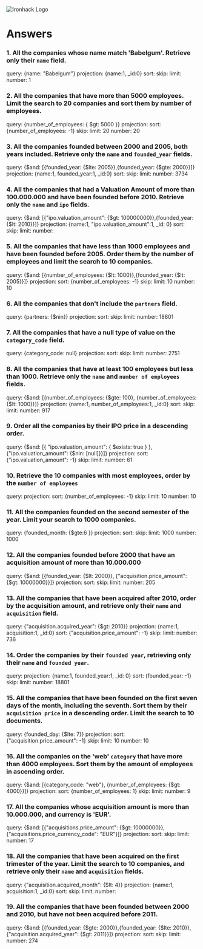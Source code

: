 ![Ironhack Logo](https://i.imgur.com/1QgrNNw.png)

# Answers

### 1. All the companies whose name match 'Babelgum'. Retrieve only their `name` field.

query: {name: "Babelgum"}
projection: {name:1, _id:0}
sort: 
skip: 
limit:
number: 1

### 2. All the companies that have more than 5000 employees. Limit the search to 20 companies and sort them by **number of employees**.

query: {number_of_employees: { $gt: 5000 }}
projection: 
sort: {number_of_employees: -1}
skip: 
limit: 20
number: 20

### 3. All the companies founded between 2000 and 2005, both years included. Retrieve only the `name` and `founded_year` fields.

query: {$and: [{founded_year: {$lte: 2005}},{founded_year: {$gte: 2000}}]}
projection: {name:1, founded_year:1, _id:0}
sort: 
skip: 
limit:
number:  3734


### 4. All the companies that had a Valuation Amount of more than 100.000.000 and have been founded before 2010. Retrieve only the `name` and `ipo` fields.

query: {$and: [{"ipo.valuation_amount": {$gt: 100000000}},{founded_year: {$lt: 2010}}]}
projection: {name:1, "ipo.valuation_amount":1, _id: 0}
sort: 
skip: 
limit:
number:  

### 5. All the companies that have less than 1000 employees and have been founded before 2005. Order them by the number of employees and limit the search to 10 companies.

query: {$and: [{number_of_employees: {$lt: 1000}},{founded_year: {$lt: 2005}}]}
projection: 
sort: {number_of_employees: -1}
skip: 
limit: 10
number: 10 

### 6. All the companies that don't include the `partners` field.

query: {partners: {$nin}}
projection: 
sort: 
skip: 
limit: 
number: 18801


### 7. All the companies that have a null type of value on the `category_code` field.

query: {category_code: null}
projection: 
sort: 
skip: 
limit: 
number: 2751

### 8. All the companies that have at least 100 employees but less than 1000. Retrieve only the `name` and `number of employees` fields.

query: {$and: [{number_of_employees: {$gte: 100}, {number_of_employees: {$lt: 1000}}]}
projection: {name:1, number_of_employees:1, _id:0}
sort: 
skip: 
limit: 
number: 917

### 9. Order all the companies by their IPO price in a descending order.

query: {$and: [{ "ipo.valuation_amount": { $exists: true } }, {"ipo.valuation_amount": {$nin: [null]}}]}
projection: 
sort: {"ipo.valuation_amount": -1}
skip: 
limit: 
number: 61

### 10. Retrieve the 10 companies with most employees, order by the `number of employees`

query:
projection: 
sort: {number_of_employees: -1}
skip: 
limit: 10
number: 10

### 11. All the companies founded on the second semester of the year. Limit your search to 1000 companies.

query: {founded_month: {$gte:6 }}
projection: 
sort: 
skip: 
limit: 1000
number: 1000

### 12. All the companies founded before 2000 that have an acquisition amount of more than 10.000.000

query: {$and: [{founded_year: {$lt: 2000}}, {"acquisition.price_amount": {$gt: 10000000}}]}
projection: 
sort: 
skip: 
limit: 
number: 205

### 13. All the companies that have been acquired after 2010, order by the acquisition amount, and retrieve only their `name` and `acquisition` field.

query: {"acquisition.acquired_year": {$gt: 2010}}
projection: {name:1, acquisition:1, _id:0}
sort: {"acquisition.price_amount": -1}
skip: 
limit: 
number: 736

### 14. Order the companies by their `founded year`, retrieving only their `name` and `founded year`.

query: 
projection: {name:1, founded_year:1, _id: 0}
sort: {founded_year: -1}
skip: 
limit: 
number: 18801

### 15. All the companies that have been founded on the first seven days of the month, including the seventh. Sort them by their `acquisition price` in a descending order. Limit the search to 10 documents.

query: {founded_day: {$lte: 7}}
projection: 
sort: {"acquisition.price_amount": -1}
skip: 
limit: 10
number: 10

### 16. All the companies on the 'web' `category` that have more than 4000 employees. Sort them by the amount of employees in ascending order.

query: {$and: [{category_code: "web"}, {number_of_employees: {$gt: 4000}}]}
projection: 
sort: {number_of_employees: 1}
skip: 
limit: 
number: 9

### 17. All the companies whose acquisition amount is more than 10.000.000, and currency is 'EUR'.

query: {$and: [{"acquisitions.price_amount": {$gt: 10000000}}, {"acquisitions.price_currency_code": "EUR"}]}
projection: 
sort: 
skip: 
limit: 
number: 17

### 18. All the companies that have been acquired on the first trimester of the year. Limit the search to 10 companies, and retrieve only their `name` and `acquisition` fields.

query: {"acquisition.acquired_month": {$lt: 4}}
projection: {name:1, acquisition:1, _id:0}
sort: 
skip: 
limit: 
number: 

### 19. All the companies that have been founded between 2000 and 2010, but have not been acquired before 2011.

query: {$and: [{founded_year: {$gte: 2000}},{founded_year: {$lte: 2010}}, {"acquisition.acquired_year": {$gt: 2011}}]}
projection: 
sort: 
skip: 
limit: 
number: 274
